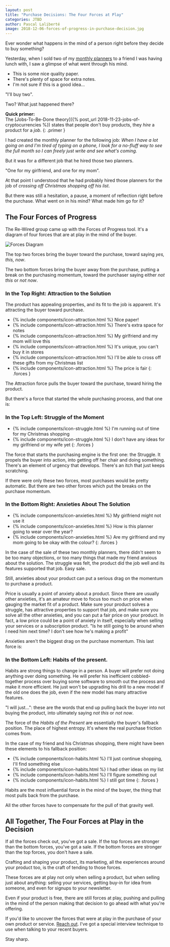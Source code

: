 ```yaml
---
layout: post
title: "Purchase Decisions: The Four Forces at Play"
categories: JTBD
author: Pascal Laliberté
image: 2018-12-06-forces-of-progress-in-purchase-decision.jpg
---
```


Ever wonder what happens in the mind of a person right before they decide to buy something?

Yesterday, when I sold two of my [monthly planners](https://breatherplanner.com) to a friend I was having lunch with, I saw a glimpse of what went through his mind.

* This is some nice quality paper.
* There's plenty of space for extra notes.
* I'm not sure if this is a good idea...

"I'll buy two".

Two? What just happened there?

**Quick primer:**  
The [Jobs-To-Be-Done theory]({% post_url 2018-11-23-jobs-of-cryptocurrencies %}) states that people don't buy products, they _hire_ a product for a _job_.
{: .primer }

I had created the monthly planner for the following job: _When I have a lot going on and I'm tired of typing on a phone, I look for a no-fluff way to see the full month so I can freely just write and see what's coming._

But it was for a different job that he hired those two planners.

"One for my girlfriend, and one for my mom".

At that point I understood that he had probably hired those planners for the job of _crossing off Christmas shopping off his list_.

But there was still a hesitation, a pause, a moment of reflection right before the purchase. What went on in his mind? What made him go for it?

## The Four Forces of Progress

The Re-Wired group came up with the Forces of Progress tool. It's a diagram of four forces that are at play in the mind of the buyer.

![Forces Diagram](/assets/images/posts/2018-12-06-forces-of-progress-diagram-01.svg)

The top two forces bring the buyer toward the purchase, toward saying _yes, this, now_. 

The two bottom forces bring the buyer away from the purchase, putting a break on the purchasing momentum, toward the purchaser saying either _not this_ or _not now_.

### In the Top Right: Attraction to the Solution

The product has appealing properties, and its fit to the job is apparent. It's attracting the buyer toward purchase.

* {% include components/icon-attraction.html %} Nice paper!
* {% include components/icon-attraction.html %} There's extra space for notes
* {% include components/icon-attraction.html %} My girlfriend and my mom will love this
* {% include components/icon-attraction.html %} It's unique, you can't buy it in stores
* {% include components/icon-attraction.html %} I'll be able to cross off these gifts from my Christmas list
* {% include components/icon-attraction.html %} The price is fair
{: .forces }

The Attraction force pulls the buyer toward the purchase, toward hiring the product.

But there's a force that started the whole purchasing process, and that one is:

### In the Top Left: Struggle of the Moment

* {% include components/icon-struggle.html %} I'm running out of time for my Christmas shopping
* {% include components/icon-struggle.html %} I don't have any ideas for my girlfriend or my wife yet
{: .forces }

The force that starts the purchasing engine is the first one: the Struggle. It propels the buyer into action, into getting off her chair and doing something. There's an element of urgency that develops. There's an itch that just keeps scratching.

If there were only these two forces, most purchases would be pretty automatic. But there are two other forces which put the breaks on the purchase momentum.

### In the Bottom Right: Anxieties About The Solution

* {% include components/icon-anxieties.html %} My girlfriend might not use it
* {% include components/icon-anxieties.html %} How is this planner going to wear over the year?
* {% include components/icon-anxieties.html %} Are my girlfriend and my mom going to be okay with the colour?
{: .forces }

In the case of the sale of these two monthly planners, there didn't seem to be too many objections, or too many things that made my friend anxious about the solution. The struggle was felt, the product did the job well and its features supported that job. Easy sale.

Still, anxieties about your product can put a serious drag on the momentum to purchase a product.

Price is usually a point of anxiety about a product. Since there are usually other anxieties, it's an amateur move to focus too much on price when gauging the market fit of a product. Make sure your product solves a struggle, has attractive properties to support that job, and make sure you solve all the other anxieties, and you can put a fair price on your product. In fact, a low price could be a point of anxiety in itself, especially when selling your services or a subscription product. "Is he still going to be around when I need him next time? I don't see how he's making a profit"

Anxieties aren't the biggest drag on the purchase momentum. This last force is:

### In the Bottom Left: Habits of the present.

Habits are strong things to change in a person. A buyer will prefer not doing anything over doing something. He will prefer his inefficient cobbled-together process over buying some software to smooth out the process and make it more efficient. He just won't be upgrading his drill to a new model if the old one does the job, even if the new model has many attractive features.

"I will just...": these are the words that end up pulling back the buyer into not buying the product, into ultimately saying _not this_ or _not now_.

The force of the _Habits of the Present_ are essentially the buyer's fallback position. The place of highest entropy. It's where the real purchase friction comes from.

In the case of my friend and his Christmas shopping, there might have been these elements to his fallback position:

* {% include components/icon-habits.html %} I'll just continue shopping, I'll find something else
* {% include components/icon-habits.html %} I had other ideas on my list
* {% include components/icon-habits.html %} I'll figure something out
* {% include components/icon-habits.html %} I still got time
{: .forces }

Habits are the most influential force in the mind of the buyer, the thing that most pulls back from the purchase.

All the other forces have to compensate for the pull of that gravity well.

## All Together, The Four Forces at Play in the Decision

If all the forces check out, you've got a sale. If the top forces are stronger than the bottom forces, you've got a sale. If the bottom forces are stronger than the top forces, you don't have a sale.

Crafting and shaping your product, its marketing, all the experiences around your product too, is the craft of tending to those forces.

These forces are at play not only when selling a product, but when selling just about anything: selling your services, getting buy-in for idea from someone, and even for signups to your newsletter. 

Even if your product is free, there are still forces at play, pushing and pulling in the mind of the person making that decision to go ahead with what you're offering.

If you'd like to uncover the forces that were at play in the purchase of your own product or service. [Reach out](mailto:pascal@pascallaliberte.me?subject=JTBD%20Interviews). I've got a special interview technique to use when talking to your recent buyers.

Stay sharp.
